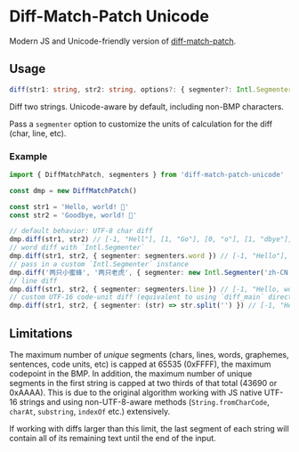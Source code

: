 # Diff-Match-Patch Unicode

Modern JS and Unicode-friendly version of [diff-match-patch](https://github.com/google/diff-match-patch).

## Usage

```ts
diff(str1: string, str2: string, options?: { segmenter?: Intl.Segmenter | ((str: string) => string[]) }): Diff[]
```

Diff two strings. Unicode-aware by default, including non-BMP characters.

Pass a `segmenter` option to customize the units of calculation for the diff (char, line, etc).

### Example

```ts
import { DiffMatchPatch, segmenters } from 'diff-match-patch-unicode'

const dmp = new DiffMatchPatch()

const str1 = 'Hello, world! 💫'
const str2 = 'Goodbye, world! 💩'

// default behavior: UTF-8 char diff
dmp.diff(str1, str2) // [-1, "Hell"], [1, "Go"], [0, "o"], [1, "dbye"], [0, ", world! "], [-1, "💫"], [1, "💩"]
// word diff with `Intl.Segmenter`
dmp.diff(str1, str2, { segmenter: segmenters.word }) // [-1, "Hello"], [1, "Goodbye"], [0, ", world! "], [-1, "💫"], [1, "💩"]
// pass in a custom `Intl.Segmenter` instance
dmp.diff('两只小蜜蜂', '两只老虎', { segmenter: new Intl.Segmenter('zh-CN', { granularity: 'word' }) }) // [0, '两只'], [-1, '小蜜蜂'], [1, '老虎']
// line diff
dmp.diff(str1, str2, { segmenter: segmenters.line }) // [-1, "Hello, world! 💫"], [1, "Goodbye, world! 💩"]
// custom UTF-16 code-unit diff (equivalent to using `diff_main` directly... but less performant)
dmp.diff(str1, str2, { segmenter: (str) => str.split('') }) // [-1, "Hell"], [1, "Go"], [0, "o"], [1, "dbye"], [0, ", world! \ud83d"], [-1, "\udcab"], [1, "\udca9"]
```

## Limitations

The maximum number of _unique_ segments (chars, lines, words, graphemes, sentences, code units, etc) is capped at 65535 (0xFFFF), the maximum codepoint in the BMP. In addition, the maximum number of unique segments in the first string is capped at two thirds of that total (43690 or 0xAAAA). This is due to the original algorithm working with JS native UTF-16 strings and using non-UTF-8-aware methods (`String.fromCharCode`, `charAt`, `substring`, `indexOf` etc.) extensively.

If working with diffs larger than this limit, the last segment of each string will contain all of its remaining text until the end of the input.
